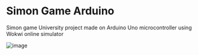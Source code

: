 # Simon Game Arduino
 Simon game University project made on Arduino Uno microcontroller using Wokwi online simulator

![image](https://user-images.githubusercontent.com/74460526/175827409-93271989-baeb-48a8-849d-f922b1e38527.png)
